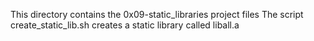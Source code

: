 This directory contains the 0x09-static_libraries project files
The script create_static_lib.sh creates a static library called liball.a